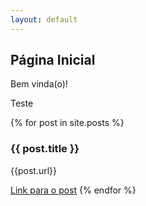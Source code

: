 ```yaml
---
layout: default
---
```


<h2>Página Inicial</h2>

Bem vinda(o)!

Teste

{% for post in site.posts %}
  <h3>{{ post.title }}</h3>
  <p>{{post.url}}</p>
  <a href="{{ post.url }}">Link para o post</a>
{% endfor %}
